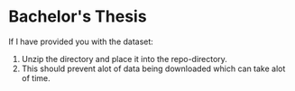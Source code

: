 # Bachelor's Thesis
If I have provided you with the dataset:
1. Unzip the directory and place it into the repo-directory.
2. This should prevent alot of data being downloaded which can take alot of time.


